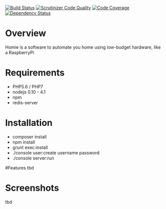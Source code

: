 [![Build Status](https://travis-ci.org/brainexe/homie.png?branch=master)](https://travis-ci.org/brainexe/homie)
[![Scrutinizer Code Quality](https://scrutinizer-ci.com/g/brainexe/homie/badges/quality-score.png?b=master)](https://scrutinizer-ci.com/g/brainexe/homie/?branch=master)
[![Code Coverage](https://scrutinizer-ci.com/g/brainexe/homie/badges/coverage.png?b=master)](https://scrutinizer-ci.com/g/brainexe/homie/?branch=master)
[![Dependency Status](https://www.versioneye.com/user/projects/5669f01243cfea003100019c/badge.svg?style=flat)](https://www.versioneye.com/user/projects/5669f01243cfea003100019c)

# Overview
Homie is a software to automate you home using low-budget hardware, like a RaspberryPi

# Requirements
 - PHP5.6 / PHP7
 - nodejs 0.10 - 4.1
 - npm
 - redis-server

# Installation
  - composer install
  - npm install
  - grunt exec:install
  - ./console user:create username password
  - ./console server:run

#Features
tbd

# Screenshots
tbd

